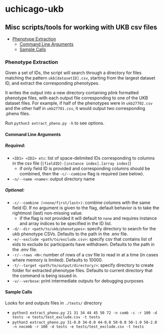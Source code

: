 # uchicago-ukb
## Misc scripts/tools for working with UKB csv files
- [Phenotype Extraction](#phenotype-extraction)
  * [Command Line Arguments](#command-line-arguments)
  * [Sample Calls](#sample-calls)


### Phenotype Extraction
Given a set of IDs, the script will search through a directory for files matching the pattern `ukb[datasetID].csv`, starting from the largest dataset ID, and extract the corresponding phenotypes.

It writes the output into a new directory containing plink formatted phenotype files, with each output file corresponding to one of the UKB dataset files.
For example, if half of the phenotypes were in `ukb27702.csv` and the other half in `ukb27701.csv`, it would output two corresponding .pheno files.

Run `python3 extract_pheno.py -h` to see options.

#### Command Line Arguments
##### Required:
- `<ID1> <ID2> etc`: list of space-delimited IDs corresponding to columns in the csv file (`[fieldID]-[instance index].[array index]`)
    - if only field ID is provided and corresponding columns should be combined, then the `-c/--combine` flag is required (see below).
- `-n/--name <name>`: output directory name 
##### Optional:
- `-c/--combine (<none/first/last>)`: combine columns with the same field ID. If no argument is given to the flag, default behavior is to take the rightmost (last) non-missing value.
    - if the flag is not provided it will default to `none` and requires instance and array indices to be specified in the ID list.
- `-d/--dir <path/to/ukb/phenotypes>`: specify directory to search for the ukb phenotype CSVs. Defaults to the path in the .env file.
- `-e/--exclude <path/to/exclude.csv>`: specify csv that contains list of eids to exclude bc participants have withdrawn. Defaults to the path in the .env file.
- `-r/--rows <N>`: number of rows of a csv file to read in at a time (in cases where memory is limited). Defaults to 10000.
- `-t/--target <path/to/output/directory/>`: specify directory to create folder for extracted phenotype files. Defaults to current directory that the command is being issued in.
- `-v/--verbose`: print intermediate outputs for debugging purposes

#### Sample Calls
Looks for and outputs files in `./tests/` directory
- `python3 extract_pheno.py 21 31 34 44 45 50 72 -n comb -c -r 100 -d tests -e tests/test_exclude.csv -t tests`
- `python3 extract_pheno.py 31-0.0 34-0.0 44-0.0 50-0.0 50-1.0 50-2.0 -n nocomb -r 100 -d tests -e tests/test_exclude.csv -t tests`
